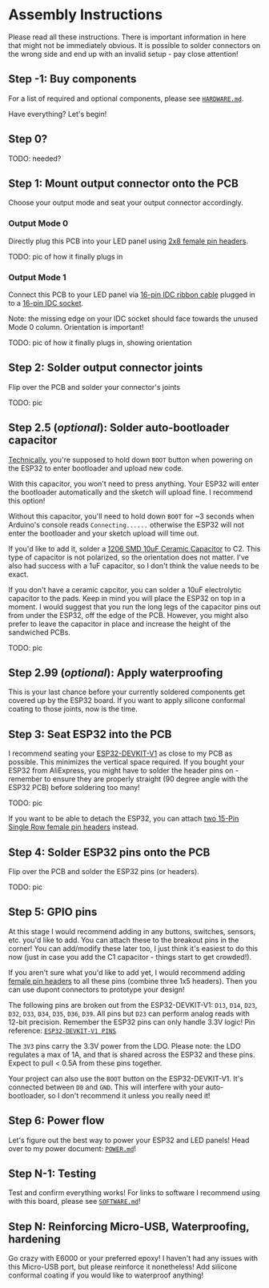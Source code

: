 # Assembly Instructions
Please read all these instructions. There is important information in here that might not be immediately obvious. It is possible to solder connectors on the wrong side and end up with an invalid setup - pay close attention!

## Step -1: Buy components
For a list of required and optional components, please see [`HARDWARE.md`](HARDWARE.md).

Have everything?  Let's begin!

## Step 0?
TODO: needed?

## Step 1: Mount output connector onto the PCB
Choose your output mode and seat your output connector accordingly.

### Output Mode 0
Directly plug this PCB into your LED panel using [2x8 female pin headers](https://www.aliexpress.com/item/32747224548.html).

TODO: pic of how it finally plugs in

### Output Mode 1
Connect this PCB to your LED panel via [16-pin IDC ribbon cable](https://www.aliexpress.com/item/32873766356.html) plugged in to a [16-pin IDC socket](https://www.aliexpress.com/item/32841491526.html).

Note: the missing edge on your IDC socket should face towards the unused Mode 0 column. Orientation is important!

TODO: pic of how it finally plugs in, showing orientation

## Step 2: Solder output connector joints
Flip over the PCB and solder your connector's joints

TODO: pic

## Step 2.5 (*optional*): Solder auto-bootloader capacitor
[Technically](https://github.com/espressif/esptool/wiki/ESP32-Boot-Mode-Selection), you're supposed to hold down `BOOT` button when powering on the ESP32 to enter bootloader and upload new code.

With this capacitor, you won't need to press anything. Your ESP32 will enter the bootloader automatically and the sketch will upload fine. I recommend this option!

Without this capacitor, you'll need to hold down `BOOT` for ~3 seconds when Arduino's console reads `Connecting......` otherwise the ESP32 will not enter the bootloader and your sketch upload will time out.

If you'd like to add it, solder a [1206 SMD 10uF Ceramic Capacitor](https://www.aliexpress.com/item/32879084143.html) to C2. This type of capacitor is not polarized, so the orientation does not matter. I've also had success with a 1uF capacitor, so I don't think the value needs to be exact.

If you don't have a ceramic capcitor, you can solder a 10uF electrolytic capacitor to the pads. Keep in mind you will place the ESP32 on top in a moment. I would suggest that you run the long legs of the capacitor pins out from under the ESP32, off the edge of the PCB. However, you might also prefer to leave the capacitor in place and increase the height of the sandwiched PCBs.

TODO: pic

## Step 2.99 (*optional*): Apply waterproofing
This is your last chance before your currently soldered components get covered up by the ESP32 board. If you want to apply silicone conformal coating to those joints, now is the time.

## Step 3: Seat ESP32 into the PCB
I recommend seating your [ESP32-DEVKIT-V1](https://www.aliexpress.com/item/32902307791.html) as close to my PCB as possible. This minimizes the vertical space required. If you bought your ESP32 from AliExpress, you might have to solder the header pins on - remember to ensure they are properly straight (90 degree angle with the ESP32 PCB) before soldering too many!

TODO: pic

If you want to be able to detach the ESP32, you can attach [two 15-Pin Single Row female pin headers](https://www.aliexpress.com/item/32962790286.html) instead.

## Step 4: Solder ESP32 pins onto the PCB
Flip over the PCB and solder the ESP32 pins (or headers).

TODO: pic

## Step 5: GPIO pins
At this stage I would recommend adding in any buttons, switches, sensors, etc. you'd like to add.  You can attach these to the breakout pins in the corner! You can add/modify these later too, I just think it's easiest to do this now (just in case you add the C1 capacitor - things start to get crowded!).

If you aren't sure what you'd like to add yet, I would recommend adding [female pin headers](https://www.aliexpress.com/item/32821638049.html) to all these pins (combine three 1x5 headers). Then you can use dupont connectors to prototype your design!

The following pins are broken out from the ESP32-DEVKIT-V1: `D13`, `D14`, `D23`, `D32`, `D33`, `D34`, `D35`, `D36`, `D39`.  All pins but `D23` can perform analog reads with 12-bit precision.  Remember the ESP32 pins can only handle 3.3V logic! Pin reference: [`ESP32-DEVKIT-V1 PINS`](ESP32-DEVKIT-V1-PINOUT.png)

The `3V3` pins carry the 3.3V power from the LDO. Please note: the LDO regulates a max of 1A, and that is shared across the ESP32 and these pins. Expect to pull < 0.5A from these pins together.

Your project can also use the `BOOT` button on the ESP32-DEVKIT-V1. It's connected between `D0` and `GND`. This will interfere with your auto-bootloader, so I don't recommend it unless you really need it!

## Step 6: Power flow
Let's figure out the best way to power your ESP32 and LED panels! Head over to my power document: [`POWER.md`](POWER.md)!

## Step N-1: Testing
Test and confirm everything works! For links to software I recommend using with this board, please see [`SOFTWARE.md`](SOFTWARE.md)!

## Step N: Reinforcing Micro-USB, Waterproofing, hardening
Go crazy with E6000 or your preferred epoxy! I haven't had any issues with this Micro-USB port, but please reinforce it nonetheless!  Add silicone conformal coating if you would like to waterproof anything!
